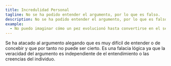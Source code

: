 ```yaml
---
title: Incredulidad Personal
tagline: No se ha podido entender el argumento, por lo que es falso.
description: No se ha podido entender el argumento, por lo que es falso.
example:
  - No puedo imaginar cómo un pez evolucionó hasta convertirse en el ser humano. Es imposible.
---
```

Se ha atacado al argumento alegando que es muy difícil de entender o de concebir y que por tanto no puede ser cierto. Es una falacia lógica ya que la veracidad del argumento es independiente de el entendimiento o las creencias del individuo.
